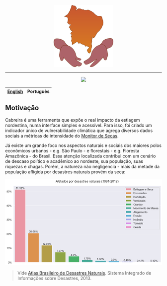 <p align="center">
    <img style="cursor: default;" src="./logo/logo.svg" height="200px" alt="Logo da Cabreira" />
</p>

--------

<p align="center">
    <a href="https://app.codacy.com/manual/jcezarms/monitor-social-de-secas?utm_source=github.com&utm_medium=referral&utm_content=jcezarms/monitor-social-de-secas&utm_campaign=Badge_Grade_Dashboard">
        <img src="https://api.codacy.com/project/badge/Grade/63830b4fa6be4a6bbb8d6928c46e35cd" />
    </a>
</p>

| [English](README-enUS.md) | Português |
| --- | --- |

## Motivação
Cabreira é uma ferramenta que expõe o real impacto da estiagem nordestina, numa interface simples e acessível. Para isso, foi criado um indicador único de vulnerabilidade climática que agrega diversos dados sociais a métricas de intensidade do [Monitor de Secas](http://monitordesecas.ana.gov.br/mapa).

Já existe um grande foco nos aspectos naturais e sociais dos maiores polos econômicos urbanos - e.g. São Paulo - e florestais - e.g. Floresta Amazônica - do Brasil. Essa atenção localizada contribui com um cenário de descaso político e acadêmico ao nordeste, sua população, suas riquezas e chagas. Porém, a natureza não negligencia - mais da metade da população afligida por desastres naturais provém da seca:

![Afetados por disastres 1991-2012](./reports/figures/atlas_desastres.png)
> Vide [Atlas Brasileiro de Desastres Naturais](https://s2id.mi.gov.br/paginas/atlas/). Sistema Integrado de Informações sobre Desastres, 2013.

